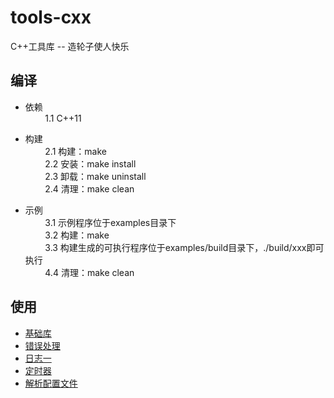 # tools-cxx
C++工具库 -- 造轮子使人快乐

## 编译
* 依赖  
&nbsp; &nbsp; &nbsp; &nbsp; 1.1 C++11

* 构建  
&nbsp; &nbsp; &nbsp; &nbsp; 2.1 构建：make  
&nbsp; &nbsp; &nbsp; &nbsp; 2.2 安装：make install   
&nbsp; &nbsp; &nbsp; &nbsp; 2.3 卸载：make uninstall  
&nbsp; &nbsp; &nbsp; &nbsp; 2.4 清理：make clean

* 示例  
&nbsp; &nbsp; &nbsp; &nbsp; 3.1 示例程序位于examples目录下  
&nbsp; &nbsp; &nbsp; &nbsp; 3.2 构建：make  
&nbsp; &nbsp; &nbsp; &nbsp; 3.3 构建生成的可执行程序位于examples/build目录下，./build/xxx即可执行  
&nbsp; &nbsp; &nbsp; &nbsp; 4.4 清理：make clean

## 使用
* [基础库](/tools/base/README.md)  
* [错误处理](/tools/error/README.md)
* [日志一](/tools/log/README.md)
* [定时器](/tools/timer/README.md)
* [解析配置文件](/tools/config/README.md)